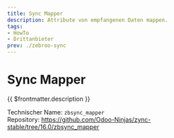```yaml
---
title: Sync Mapper
description: Attribute von empfangenen Daten mappen.
tags:
- HowTo
- Drittanbieter
prev: ./zebroo-sync
---
```

# Sync Mapper

{{ $frontmatter.description }}

Technischer Name: `zbsync_mapper`\
Repository: <https://github.com/Odoo-Ninjas/zync-stable/tree/16.0/zbsync_mapper>
